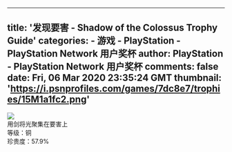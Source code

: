 
---
title: '发现要害 - Shadow of the Colossus Trophy Guide'
categories: 
    - 游戏
    - PlayStation - PlayStation Network 用户奖杯
author: PlayStation - PlayStation Network 用户奖杯
comments: false
date: Fri, 06 Mar 2020 23:35:24 GMT
thumbnail: 'https://i.psnprofiles.com/games/7dc8e7/trophies/15M1a1fc2.png'
---

<div>   
<img src="https://i.psnprofiles.com/games/7dc8e7/trophies/15M1a1fc2.png" referrerpolicy="no-referrer"><br>用剑将光聚集在要害上<br>等级：铜<br>珍贵度：57.9%  
</div>
            